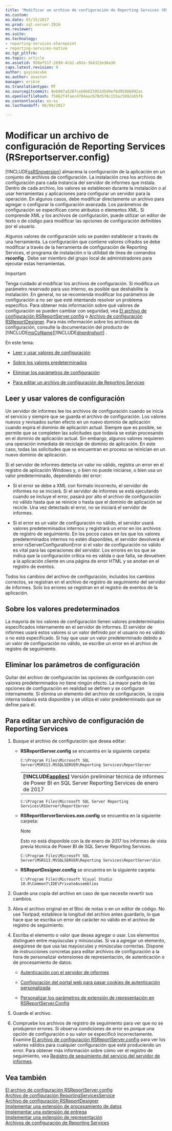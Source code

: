 ```yaml
---
title: "Modificar un archivo de configuración de Reporting Services (RSreportserver.config) | Documentos de Microsoft"
ms.custom: 
ms.date: 03/15/2017
ms.prod: sql-server-2016
ms.reviewer: 
ms.suite: 
ms.technology:
- reporting-services-sharepoint
- reporting-services-native
ms.tgt_pltfrm: 
ms.topic: article
ms.assetid: 958ef51f-2699-4cb2-a92e-3b4322e36a30
caps.latest.revision: 9
author: guyinacube
ms.author: asaxton
manager: erikre
ms.translationtype: MT
ms.sourcegitcommit: 0eb007a5207ceb0b023952d5d9ef6d95986092ac
ms.openlocfilehash: f5862f4faec4784aac678d578c155ac5992a55f6
ms.contentlocale: es-es
ms.lasthandoff: 08/09/2017

---
```

# <a name="modify-a-reporting-services-configuration-file-rsreportserverconfig"></a>Modificar un archivo de configuración de Reporting Services (RSreportserver.config)
  [!INCLUDE[ssRSnoversion](../../includes/ssrsnoversion-md.md)] almacena la configuración de la aplicación en un conjunto de archivos de configuración. La instalación crea los archivos de configuración para cada instancia del servidor de informes que instala. Dentro de cada archivo, los valores se establecen durante la instalación o al usar herramientas y aplicaciones para configurar un servidor para la operación. En algunos casos, debe modificar directamente un archivo para agregar o configurar la configuración avanzada. Los parámetros de configuración se especifican como atributos o elementos XML. Si comprende XML y los archivos de configuración, puede utilizar un editor de texto o de código para modificar las opciones de configuración definibles por el usuario.  
  
 Algunos valores de configuración solo se pueden establecer a través de una herramienta. La configuración que contiene valores cifrados se debe modificar a través de la herramienta de configuración de Reporting Services, el programa de instalación o la utilidad de línea de comandos **rsconfig** . Debe ser miembro del grupo local de administradores para ejecutar estas herramientas.  
  
> [!IMPORTANT]  
>  Tenga cuidado al modificar los archivos de configuración. Si modifica un parámetro reservado para uso interno, es posible que deshabilite la instalación. En general, no se recomienda modificar los parámetros de configuración a no ser que esté intentando resolver un problema específico. Para obtener más información sobre qué valores de configuración se pueden cambiar con seguridad, vea [El archivo de configuración RSReportServer.config](../../reporting-services/report-server/rsreportserver-config-configuration-file.md) o [Archivo de configuración RSReportDesigner](../../reporting-services/report-server/rsreportdesigner-configuration-file.md). Para más información sobre los archivos de configuración, consulte la documentación del producto de [!INCLUDE[msCoName](../../includes/msconame-md.md)][!INCLUDE[dnprdnshort](../../includes/dnprdnshort-md.md)] .  
  
 En este tema:  
  
-   [Leer y usar valores de configuración](#bkmk_read_values)  
  
-   [Sobre los valores predeterminados](#bkmk_default_values)  
  
-   [Eliminar los parámetros de configuración](#bkmk_delete_config_settings)  
  
-   [Para editar un archivo de configuración de Reporting Services](#bkmk_edit_configuation_file)  
  
##  <a name="bkmk_read_values"></a> Leer y usar valores de configuración  
 Un servidor de informes lee los archivos de configuración cuando se inicia el servicio y siempre que se guarda el archivo de configuración. Los valores nuevos y revisados surten efecto en un nuevo dominio de aplicación cuando expira el dominio de aplicación actual. Siempre que es posible, se permite que se completen las solicitudes que todavía se están procesando en el dominio de aplicación actual. Sin embargo, algunos valores requieren una operación inmediata de reciclaje de dominio de aplicación. En este caso, todas las solicitudes que se encuentran en proceso se reinician en un nuevo dominio de aplicación.  
  
 Si el servidor de informes detecta un valor no válido, registra un error en el registro de aplicación Windows y, o bien no puede iniciarse, o bien usa un valor predeterminado, dependiendo del error:  
  
-   Si el error se debe a XML con formato incorrecto, el servidor de informes no se iniciará. Si el servidor de informes se está ejecutando cuando se incluye el error, pasará por alto el archivo de configuración no válido hasta que se reinicie o hasta que el dominio de aplicación se recicle. Una vez detectado el error, no se iniciará el servidor de informes.  
  
-   Si el error es un valor de configuración no válido, el servidor usará valores predeterminados internos y registrará un error en los archivos de registro de seguimiento. En los pocos casos en los que los valores predeterminados internos no estén disponibles, el servidor devolverá el error rsServerConfigurationError si el valor de configuración no válido es vital para las operaciones del servidor. Los errores en los que se indica que la configuración crítica no es válida o que falta, se devuelven a la aplicación cliente en una página de error HTML y se anotan en el registro de eventos.  
  
 Todos los cambios del archivo de configuración, incluidos los cambios correctos, se registran en el archivo de registro de seguimiento del servidor de informes. Solo los errores se registran en el registro de eventos de la aplicación.  
  
##  <a name="bkmk_default_values"></a> Sobre los valores predeterminados  
 La mayoría de los valores de configuración tienen valores predeterminados especificados internamente en el servidor de informes. El servidor de informes usará estos valores si un valor definido por el usuario no es válido o no está especificado. Si hay que usar un valor predeterminado debido a un valor de configuración no válido, se escribe un error en el archivo de registro de seguimiento.  
  
##  <a name="bkmk_delete_config_settings"></a> Eliminar los parámetros de configuración  
 Quitar del archivo de configuración las opciones de configuración con valores predeterminados no tiene ningún efecto. La mayor parte de las opciones de configuración en realidad se definen y se configuran internamente. Si elimina un elemento del archivo de configuración, la copia interna todavía está disponible y se utiliza el valor predeterminado que se define para él.  
  
##  <a name="bkmk_edit_configuation_file"></a> Para editar un archivo de configuración de Reporting Services  
  
1.  Busque el archivo de configuración que desea editar:  
  
    -   **RSReportServer.config** se encuentra en la siguiente carpeta:  
  
        ```  
        C:\Program Files\Microsoft SQL Server\MSRS13.MSSQLSERVER\Reporting Services\ReportServer  
        ```  
        
        ||  
        |-|  
        |**[!INCLUDE[applies](../../includes/applies-md.md)]**  Versión preliminar técnica de informes de Power BI en SQL Server Reporting Services de enero de 2017|
        
        ```  
        C:\Program Files\Microsoft SQL Server Reporting Services\RSServer\ReportServer
        ```
  
    -   **RSReportServerServices.exe.config** se encuentra en la siguiente carpeta:  
    
        > [!NOTE] 
        > Esto no está disponible con la de enero de 2017 los informes de vista previa técnica de Power BI de SQL Server Reporting Services.
  
        ```  
        C:\Program Files\Microsoft SQL Server\MSRS13.MSSQLSERVER\Reporting Services\ReportServer\bin  
        ```  
  
    -   **RSReportDesigner.config** se encuentra en la siguiente carpeta:  
  
        ```  
        C:\Program Files\Microsoft Visual Studio 10.0\Common7\IDE\PrivateAssemblies  
        ```  
  
2.  Guarde una copia del archivo en caso de que necesite revertir sus cambios.  
  
3.  Abra el archivo original en el Bloc de notas o en un editor de código. No use Textpad; establece la longitud del archivo antes guardarlo, lo que hace que se escriba un error de carácter no válido en el archivo de registro de seguimiento.  
  
4.  Escriba el elemento o valor que desea agregar o usar. Los elementos distinguen entre mayúsculas y minúsculas. Si va a agregar un elemento, asegúrese de que usa las mayúsculas y minúsculas correctas. Dispone de instrucciones concretas para editar archivos de configuración a la hora de personalizar extensiones de representación, de autenticación o de procesamiento de datos:  
  
    -   [Autenticación con el servidor de informes](../../reporting-services/security/authentication-with-the-report-server.md)  
  
    -   [Configuración del portal web para pasar cookies de autenticación personalizada](../../reporting-services/security/configure-the-web-portal-to-pass-custom-authentication-cookies.md)
  
    -   [Personalizar los parámetros de extensión de representación en RSReportServer.Config](../../reporting-services/customize-rendering-extension-parameters-in-rsreportserver-config.md)  
  
5.  Guarde el archivo.  
  
6.  Compruebe los archivos de registro de seguimiento para ver que no se produjeron errores. Si observa condiciones de error es porque una opción de configuración o su valor se especificó incorrectamente. Examine [El archivo de configuración RSReportServer.config](../../reporting-services/report-server/rsreportserver-config-configuration-file.md) para ver los valores válidos para cualquier configuración que esté produciendo un error. Para obtener más información sobre cómo ver el registro de seguimiento, vea [Registro de seguimiento del servicio del servidor de informes](../../reporting-services/report-server/report-server-service-trace-log.md).  
  
## <a name="see-also"></a>Vea también  
 [El archivo de configuración RSReportServer.config](../../reporting-services/report-server/rsreportserver-config-configuration-file.md)   
 [Archivo de configuración ReportingServicesService](../../reporting-services/report-server/reportingservicesservice-configuration-file.md)   
 [Archivo de configuración RSReportDesigner](../../reporting-services/report-server/rsreportdesigner-configuration-file.md)   
 [Implementar una extensión de procesamiento de datos](../../reporting-services/extensions/data-processing/deploying-a-data-processing-extension.md)   
 [Implementar una extensión de entrega](../../reporting-services/extensions/delivery-extension/deploying-a-delivery-extension.md)   
 [Implementar una extensión de representación](../../reporting-services/extensions/rendering-extension/deploying-a-rendering-extension.md)   
 [Archivos de configuración de Reporting Services](../../reporting-services/report-server/reporting-services-configuration-files.md)  
  
  

